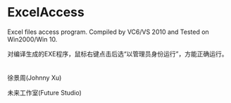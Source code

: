 # ExcelAccess

Excel files access program. Compiled by VC6/VS 2010 and Tested on Win2000/Win 10.

对编译生成的EXE程序，鼠标右键点击后选“以管理员身份运行”，方能正确运行。  　

徐景周(Johnny Xu)

未来工作室(Future Studio)

